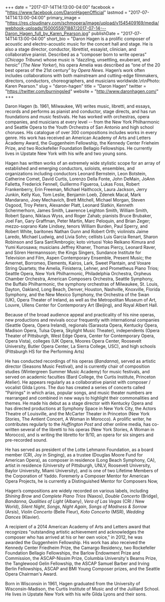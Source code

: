 +++
date = "2017-07-14T14:13:00-04:00"
facebook = "https://www.facebook.com/DaronHagenOfficial"
lastmod = "2017-07-14T14:13:00-04:00"
primary_image = "https://res.cloudinary.com/schmopera/image/upload/v1545409169/media/webhook-uploads/1500055971887/2017-07-14---Daron_Hagen_full_by_Karen_Pearson.jpg"
publishDate = "2017-07-14T14:13:00-04:00"
short_bio = "Daron Hagen is a prolific composer of acoustic and electro-acoustic music for the concert hall and stage. He is also a stage director, conductor, librettist, essayist, clinician, and collaborative pianist. Described as a “composer born to write operas” (*Chicago Tribune*) whose music is “dazzling, unsettling, exuberant, and heroic” (*The New Yorker*), his opera Amelia was described as “one of the 20 best operas of the 21st century” by *Opera News*. Hagen’s work often includes collaborations with both mainstream and cutting-edge filmmakers, directors, conductors, choreographers, and musicians worldwide.\n\nPhoto: Karen Pearson."
slug = "daron-hagen"
title = "Daron Hagen"
twitter = "https://twitter.com/burningsled"
website = "http://www.daronhagen.com/"
+++

Daron Hagen (b. 1961, Milwaukee, WI) writes music, libretti, and essays, records and performs as pianist and conductor, stage directs, and has run foundations and music festivals. He has worked with orchestras, opera companies, and musicians at every level -- from the New York Philharmonic and Seattle Opera to the Youth Orchestra of San Antonio and high school choruses. His catalogue of over 300 compositions includes works in every genre. His work has received an American Academy of Arts and Letters Academy Award, the Guggenheim Fellowship, the Kennedy Center Frieheim Prize, and two Rockefeller Foundation Bellagio Fellowships. He currently lives in Upstate New York with his wife and two young sons.

Hagen has written works of an extremely wide stylistic scope for an array of established and emerging conductors, soloists, ensembles, and organizations including conductors Leonard Bernstein, Leon Botstein, Catherine Comet, David Curtis, Lorenzo Della Fonte, John DeMain, JoAnn Falletta, Frederick Fennell, Guillermo Figueroa, Lukas Foss, Robert Frankenberry, Erin Freeman, Michael Haithcock, Laura Jackson, Jerry Junkin, Kelly Kuo, Tom Leslie, Benjamin Loeb, Zdenek Macal, Mark Mandarano, Joey Mechavich, Brett Mitchell, Michael Morgan, Steven Osgood, Troy Peters, Alexander Platt, Leonard Slatkin, Kenneth Schermerhorn, James Smith, Lawrence Leighton Smith, William Smith, Robert Spano, Niklaus Wyss, and Roger Zahab; pianists Bruce Brubaker, Joel Fan, Gary Graffman, Peter Martin, Marc Peloquin, and Brian Zeger; mezzo-soprano Kate Lindsey, tenors William Burden, Paul Sperry, and Robert White, baritones Nathan Gunn and Robert Orth; violinists Jaime Laredo, Michael Ludwig, and Livia Sohn; cellists Luis Garcia Renart, Sharon Robinson and Sara Sant’Ambrogio; koto virtuosi Yoko Reikano Kimura and Yumi Kurosawa; musicians Jeffrey Khaner, Thomas Piercy, Leonard Raver, and Sören Hermannsson; the Kings Singers, Sundance Institute for Television and Film, Aspen Contemporary Ensemble, Present Music; the Amernet, Borromeo, Elements, Kairos, Lark, Sweet Plantain, and Voxare String Quartets; the Amelia, Finisterra, Lehner, and Prometheus Piano Trios; Seattle Opera, New York Philharmonic, Philadelphia Orchestra, Orpheus Chamber Orchestra, American Composers Orchestra, Seattle Symphony, the Buffalo Philharmonic, the symphony orchestras of Milwaukee, St. Louis, Dayton, Oakland, Long Beach, Denver, Houston, Nashville, Knoxville, Florida Symphony, and the New Mexico Symphony, the Orchestra of the Swan (UK), Opera Theater of Ireland, as well as the Metropolitan Museum of Art, Louvre, Ullens Center for Contemporary Art (Beijing), and Royal Albert Hall.

Because of the broad audience appeal and practicality of his nine operas, new productions and revivals occur frequently with international companies (Seattle Opera, Opera Ireland), regionals (Sarasota Opera, Kentucky Opera, Madison Opera, Tulsa Opera, Skylight Music Theater), independents (Opera Theater of Pittsburgh, West Edge Opera, Center for Contemporary Opera, Opera Vista), colleges (UK Opera, Moores Opera Center, Roosevelt University, Butler Opera Center, La Sierra College, USC), and high schools (Pittsburgh HS for the Performing Arts)

He has conducted recordings of his operas (*Bandanna*), served as artistic director (Seasons Music Festival), and is currently chair of composition studies (Wintergreen Summer Music Academy) for music festivals, and served on academic faculties (Bard College, the Curtis Institute, Princeton Atelier). He appears regularly as a collaborative pianist with composer / vocalist Gilda Lyons. The duo has created a series of concerts called "Pairings" in which arias, popular songs, and music theater numbers are rearranged and combined in new ways to highlight their commonalities and themes. He made his debut as a stage director with Kentucky Opera and has directed productions at Symphony Space in New York City, the Actors Theatre of Louisville, and the McCarter Theater in Princeton (New York Stories, The Antient Concert, A Woman in Morocco). A prolific writer, he contributes regularly to the *Huffington Post* and other online media, has co-written several of the libretti to his operas (New York Stories, A Woman in Morocco), and is writing the libretto for 9/10, an opera for six singers and pre-recorded sound.

He has served as president of the Lotte Lehmann Foundation, as a board member (CRI, Joy in Singing), as a trustee (Douglas Moore Fund for American Opera), as composer in residence (Long Beach Symphony, CA), artist in residence (University of Pittsburgh, UNLV, Roosevelt University, Baylor University, Miami University), and is one of two Lifetime Members of the Corporation of Yaddo. Foremerly a Composer Mentor for American Opera Projects, he is currently a Distinguished Mentor for Composers Now, 

Hagen’s compositions are widely recorded on various labels, including *Shining Brow* and *Complete Piano Trios* (Naxos), *Double Concerto* (Bridge), *Bandanna*, *Qualities of Light* (Albany), *Vera of Las Vegas* (CRI / New World), *Silent Night*, *Songs*, *Night Again*, *Songs of Madness & Sorrow* (Arsis), *Violin Concerto* (Belle Fleur), *Koto Concerto* (MSR), *Wedding Dances* (Klavier).

A recipient of a 2014 American Academy of Arts and Letters award that recognizes "outstanding artistic achievement and acknowledges the composer who has arrived at his or her own voice," in 2012, he was awarded the Guggenheim Fellowship. His work has also received the Kennedy Center Friedheim Prize, the Camargo Residency, two Rockefeller Foundation Bellagio Fellowships, the Barlow Endowment Prize and Commission, the ASCAP-Nissim Prize, Columbia University's Bearns Prize, the Tanglewood Gelin Fellowship, the ASCAP Samuel Barber and Irving Berlin Fellowships, ASCAP and BMI Young Composer prizes, and the Seattle Opera Chairman's Award.

Born in Wisconsin in 1961, Hagen graduated from the University of Wisconsin-Madison, the Curtis Institute of Music and of the Juilliard School. He lives in Upstate New York with his wife Gilda Lyons and their sons.
